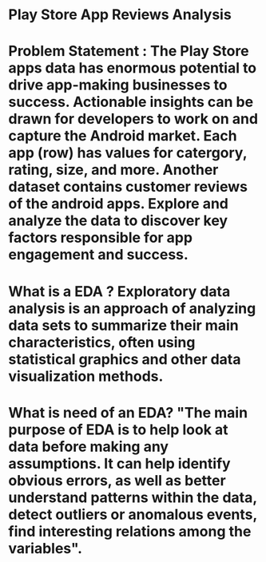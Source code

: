 # Play Store App Reviews Analysis

# Problem Statement : The Play Store apps data has enormous potential to drive app-making businesses to success. Actionable insights can be drawn for developers to work on and capture the Android market. Each app (row) has values for catergory, rating, size, and more. Another dataset contains customer reviews of the android apps. Explore and analyze the data to discover key factors responsible for app engagement and success.

# What is a EDA ? Exploratory data analysis is an approach of analyzing data sets to summarize their main characteristics, often using statistical graphics and other data visualization methods.

# What is need of an EDA? "The main purpose of EDA is to help look at data before making any assumptions. It can help identify obvious errors, as well as better understand patterns within the data, detect outliers or anomalous events, find interesting relations among the variables".


